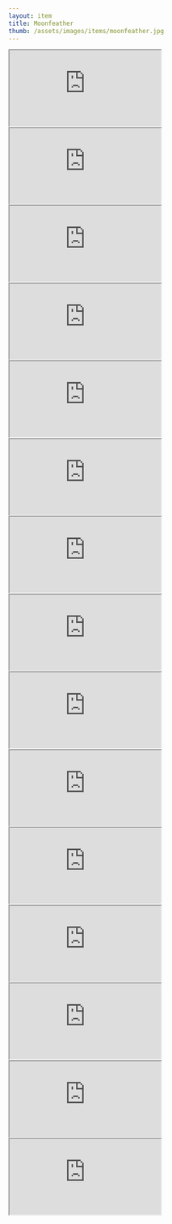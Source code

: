 ```yaml
---
layout: item
title: Moonfeather
thumb: /assets/images/items/moonfeather.jpg
---
```

<iframe src="http://magic-items.herokuapp.com/item/embed/1"></iframe>
<iframe src="http://magic-items.herokuapp.com/item/embed/57"></iframe>
<iframe src="http://magic-items.herokuapp.com/item/embed/77"></iframe>

<iframe src="http://magic-items.herokuapp.com/item/embed/4"></iframe>
<iframe src="http://magic-items.herokuapp.com/item/embed/8"></iframe>
<iframe src="http://magic-items.herokuapp.com/item/embed/40"></iframe>
<iframe src="http://magic-items.herokuapp.com/item/embed/74"></iframe>
<iframe src="http://magic-items.herokuapp.com/item/embed/126"></iframe>
<iframe src="http://magic-items.herokuapp.com/item/embed/127"></iframe>
<iframe src="http://magic-items.herokuapp.com/item/embed/130"></iframe>
<iframe src="http://magic-items.herokuapp.com/item/embed/102"></iframe>
<iframe src="http://magic-items.herokuapp.com/item/embed/149"></iframe>
<iframe src="http://magic-items.herokuapp.com/item/embed/142"></iframe>
<iframe src="http://magic-items.herokuapp.com/item/embed/194"></iframe>
<iframe src="http://magic-items.herokuapp.com/item/embed/175"></iframe>
